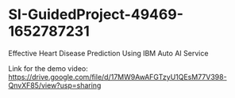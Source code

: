 # SI-GuidedProject-49469-1652787231
Effective Heart Disease Prediction Using IBM Auto AI Service


Link for the demo video:
https://drive.google.com/file/d/17MW9AwAFGTzyU1QEsM77V398-QnvXF85/view?usp=sharing
